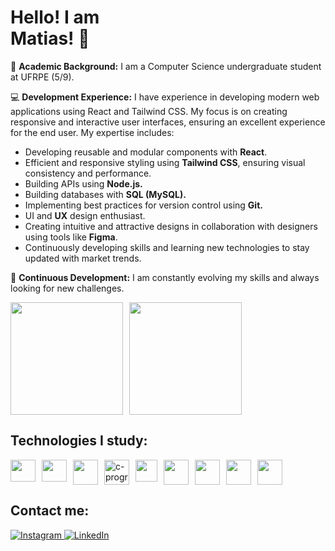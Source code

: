 <h1>Hello! I am <br> Matias! 🤖</h1>

<p>📙 <strong>Academic Background:</strong> I am a Computer Science undergraduate student at UFRPE (5/9).</p>

<p>💻 <strong>Development Experience:</strong> I have experience in developing modern web applications using React and Tailwind CSS. My focus is on creating responsive and interactive user interfaces, ensuring an excellent experience for the end user. My expertise includes:</p>

<ul>
  <li>Developing reusable and modular components with <Strong>React</Strong>.</li>
  <li>Efficient and responsive styling using <Strong>Tailwind CSS</Strong>, ensuring visual consistency and performance.</li>
  <li>Building APIs using <Strong>Node.js.</Strong></li>
  <li>Building databases with <Strong>SQL (MySQL).</Strong></li>
  <li>Implementing best practices for version control using <Strong>Git.</Strong></li>
  <li>UI and <Strong>UX</Strong> design enthusiast.</li>
  <li>Creating intuitive and attractive designs in collaboration with designers using tools like <Strong>Figma</Strong>.</li>
  <li>Continuously developing skills and learning new technologies to stay updated with market trends.</li>
</ul>

<p>🚀 <strong>Continuous Development:</strong> I am constantly evolving my skills and always looking for new challenges.</p>

<div style="display: flex; flex-wrap: wrap; gap: 10px;">
  <img height="180em" src="https://github-readme-stats.vercel.app/api?username=webdevmatias&show_icons=true&theme=compact&hide=html,css">
  <img height="180em" src="https://github-readme-stats.vercel.app/api/top-langs/?username=webdevmatias&layout=compact&exclude=python,html,css">
</div>


<h2>Technologies I study:</h2>
<div style="display: flex; flex-wrap: wrap; gap: 10px;">
  <img align="center" height="35" width="40" src="https://cdn.jsdelivr.net/gh/devicons/devicon/icons/javascript/javascript-plain.svg">
  <img align="center" height="35" width="40" src="https://cdn.jsdelivr.net/gh/devicons/devicon/icons/html5/html5-original.svg">
  <img align="center" height="40" width="40" src="https://cdn.jsdelivr.net/gh/devicons/devicon/icons/css3/css3-original.svg">
  <img align="center" height="40" width="40" src="https://img.icons8.com/color/48/c-programming.png" alt="c-programming">
  <img align="center" height="35" width="35" src="https://cdn.jsdelivr.net/gh/devicons/devicon/icons/tailwindcss/tailwindcss-original.svg">
  <img align="center" height="40" width="40" src="https://cdn.jsdelivr.net/gh/devicons/devicon/icons/java/java-original.svg">
<!--   <img align="center" height="40" width="40" src="https://cdn.jsdelivr.net/gh/devicons/devicon/icons/bootstrap/bootstrap-original.svg">
  <img align="center" height="40" width="40" src="https://cdn.jsdelivr.net/gh/devicons/devicon/icons/git/git-original.svg"> -->
  <img align="center" height="40" width="40" src="https://cdn.jsdelivr.net/gh/devicons/devicon/icons/react/react-original.svg">
  <img align="center" height="40" width="40" src="https://cdn.jsdelivr.net/gh/devicons/devicon/icons/azuresqldatabase/azuresqldatabase-original.svg">
  <img align="center" height="40" width="40" src="https://cdn.jsdelivr.net/gh/devicons/devicon/icons/figma/figma-original.svg">
</div>

<h2>Contact me:</h2>
<p>
  <a href="https://www.instagram.com/themattiaz/" target="_blank">
    <img src="https://img.shields.io/badge/Instagram-E4405F?style=for-the-badge&logo=instagram&logoColor=white" alt="Instagram">
  </a>
  
  <a href="https://www.linkedin.com/in/lucas-matias-345392234/" target="_blank">
    <img src="https://img.shields.io/badge/LinkedIn-0077B5?style=for-the-badge&logo=linkedin&logoColor=white" alt="LinkedIn">
  </a>
</p>
